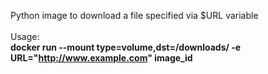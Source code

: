 Python image to download a file specified via $URL variable<br /><br />
Usage:<br />
**docker run --mount type=volume,dst=/downloads/ -e URL="http://www.example.com" image_id**
